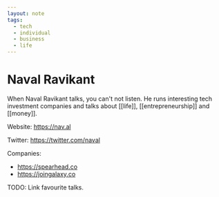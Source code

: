 ```yaml
---
layout: note
tags:
  - tech
  - individual
  - business
  - life
---
```


# Naval Ravikant

When Naval Ravikant talks, you can't not listen. He runs interesting tech
investment companies and talks about [[life]], [[entrepreneurship]] and [[money]].

Website: https://nav.al

Twitter: https://twitter.com/naval

Companies:

 - https://spearhead.co
 - https://joingalaxy.co

TODO: Link favourite talks.
